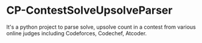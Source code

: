 # CP-ContestSolveUpsolveParser
It's a python project to parse solve, upsolve count in a contest from various online judges including Codeforces, Codechef, Atcoder. 
